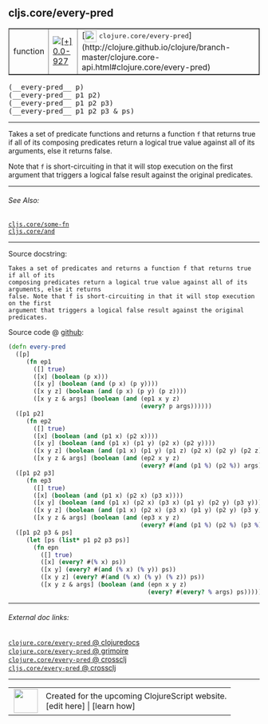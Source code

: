 ## cljs.core/every-pred



 <table border="1">
<tr>
<td>function</td>
<td><a href="https://github.com/cljsinfo/cljs-api-docs/tree/0.0-927"><img valign="middle" alt="[+] 0.0-927" title="Added in 0.0-927" src="https://img.shields.io/badge/+-0.0--927-lightgrey.svg"></a> </td>
<td>
[<img height="24px" valign="middle" src="http://i.imgur.com/1GjPKvB.png"> <samp>clojure.core/every-pred</samp>](http://clojure.github.io/clojure/branch-master/clojure.core-api.html#clojure.core/every-pred)
</td>
</tr>
</table>


 <samp>
(__every-pred__ p)<br>
</samp>
 <samp>
(__every-pred__ p1 p2)<br>
</samp>
 <samp>
(__every-pred__ p1 p2 p3)<br>
</samp>
 <samp>
(__every-pred__ p1 p2 p3 & ps)<br>
</samp>

---

Takes a set of predicate functions and returns a function `f` that returns true
if all of its composing predicates return a logical true value against all of
its arguments, else it returns false.

Note that `f` is short-circuiting in that it will stop execution on the first
argument that triggers a logical false result against the original predicates.

---


###### See Also:

[`cljs.core/some-fn`](cljs.core_some-fn.md)<br>
[`cljs.core/and`](cljs.core_and.md)<br>

---


Source docstring:

```
Takes a set of predicates and returns a function f that returns true if all of its
composing predicates return a logical true value against all of its arguments, else it returns
false. Note that f is short-circuiting in that it will stop execution on the first
argument that triggers a logical false result against the original predicates.
```


Source code @ [github](https://github.com/clojure/clojurescript/blob/r2814/src/cljs/cljs/core.cljs#L3658-L3695):

```clj
(defn every-pred
  ([p]
     (fn ep1
       ([] true)
       ([x] (boolean (p x)))
       ([x y] (boolean (and (p x) (p y))))
       ([x y z] (boolean (and (p x) (p y) (p z))))
       ([x y z & args] (boolean (and (ep1 x y z)
                                     (every? p args))))))
  ([p1 p2]
     (fn ep2
       ([] true)
       ([x] (boolean (and (p1 x) (p2 x))))
       ([x y] (boolean (and (p1 x) (p1 y) (p2 x) (p2 y))))
       ([x y z] (boolean (and (p1 x) (p1 y) (p1 z) (p2 x) (p2 y) (p2 z))))
       ([x y z & args] (boolean (and (ep2 x y z)
                                     (every? #(and (p1 %) (p2 %)) args))))))
  ([p1 p2 p3]
     (fn ep3
       ([] true)
       ([x] (boolean (and (p1 x) (p2 x) (p3 x))))
       ([x y] (boolean (and (p1 x) (p2 x) (p3 x) (p1 y) (p2 y) (p3 y))))
       ([x y z] (boolean (and (p1 x) (p2 x) (p3 x) (p1 y) (p2 y) (p3 y) (p1 z) (p2 z) (p3 z))))
       ([x y z & args] (boolean (and (ep3 x y z)
                                     (every? #(and (p1 %) (p2 %) (p3 %)) args))))))
  ([p1 p2 p3 & ps]
     (let [ps (list* p1 p2 p3 ps)]
       (fn epn
         ([] true)
         ([x] (every? #(% x) ps))
         ([x y] (every? #(and (% x) (% y)) ps))
         ([x y z] (every? #(and (% x) (% y) (% z)) ps))
         ([x y z & args] (boolean (and (epn x y z)
                                       (every? #(every? % args) ps))))))))
```

<!--
Repo - tag - source tree - lines:

 <pre>
clojurescript @ r2814
└── src
    └── cljs
        └── cljs
            └── <ins>[core.cljs:3658-3695](https://github.com/clojure/clojurescript/blob/r2814/src/cljs/cljs/core.cljs#L3658-L3695)</ins>
</pre>

-->

---



###### External doc links:

[`clojure.core/every-pred` @ clojuredocs](http://clojuredocs.org/clojure.core/every-pred)<br>
[`clojure.core/every-pred` @ grimoire](http://conj.io/store/v1/org.clojure/clojure/1.7.0-beta3/clj/clojure.core/every-pred/)<br>
[`clojure.core/every-pred` @ crossclj](http://crossclj.info/fun/clojure.core/every-pred.html)<br>
[`cljs.core/every-pred` @ crossclj](http://crossclj.info/fun/cljs.core.cljs/every-pred.html)<br>

---

 <table>
<tr><td>
<img valign="middle" align="right" width="48px" src="http://i.imgur.com/Hi20huC.png">
</td><td>
Created for the upcoming ClojureScript website.<br>
[edit here] | [learn how]
</td></tr></table>

[edit here]:https://github.com/cljsinfo/cljs-api-docs/blob/master/cljsdoc/cljs.core_every-pred.cljsdoc
[learn how]:https://github.com/cljsinfo/cljs-api-docs/wiki/cljsdoc-files

<!--

This information was too distracting to show to readers, but I'll leave it
commented here since it is helpful to:

- pretty-print the data used to generate this document
- and show how to retrieve that data



The API data for this symbol:

```clj
{:description "Takes a set of predicate functions and returns a function `f` that returns true\nif all of its composing predicates return a logical true value against all of\nits arguments, else it returns false.\n\nNote that `f` is short-circuiting in that it will stop execution on the first\nargument that triggers a logical false result against the original predicates.",
 :ns "cljs.core",
 :name "every-pred",
 :signature ["[p]" "[p1 p2]" "[p1 p2 p3]" "[p1 p2 p3 & ps]"],
 :history [["+" "0.0-927"]],
 :type "function",
 :related ["cljs.core/some-fn" "cljs.core/and"],
 :full-name-encode "cljs.core_every-pred",
 :source {:code "(defn every-pred\n  ([p]\n     (fn ep1\n       ([] true)\n       ([x] (boolean (p x)))\n       ([x y] (boolean (and (p x) (p y))))\n       ([x y z] (boolean (and (p x) (p y) (p z))))\n       ([x y z & args] (boolean (and (ep1 x y z)\n                                     (every? p args))))))\n  ([p1 p2]\n     (fn ep2\n       ([] true)\n       ([x] (boolean (and (p1 x) (p2 x))))\n       ([x y] (boolean (and (p1 x) (p1 y) (p2 x) (p2 y))))\n       ([x y z] (boolean (and (p1 x) (p1 y) (p1 z) (p2 x) (p2 y) (p2 z))))\n       ([x y z & args] (boolean (and (ep2 x y z)\n                                     (every? #(and (p1 %) (p2 %)) args))))))\n  ([p1 p2 p3]\n     (fn ep3\n       ([] true)\n       ([x] (boolean (and (p1 x) (p2 x) (p3 x))))\n       ([x y] (boolean (and (p1 x) (p2 x) (p3 x) (p1 y) (p2 y) (p3 y))))\n       ([x y z] (boolean (and (p1 x) (p2 x) (p3 x) (p1 y) (p2 y) (p3 y) (p1 z) (p2 z) (p3 z))))\n       ([x y z & args] (boolean (and (ep3 x y z)\n                                     (every? #(and (p1 %) (p2 %) (p3 %)) args))))))\n  ([p1 p2 p3 & ps]\n     (let [ps (list* p1 p2 p3 ps)]\n       (fn epn\n         ([] true)\n         ([x] (every? #(% x) ps))\n         ([x y] (every? #(and (% x) (% y)) ps))\n         ([x y z] (every? #(and (% x) (% y) (% z)) ps))\n         ([x y z & args] (boolean (and (epn x y z)\n                                       (every? #(every? % args) ps))))))))",
          :title "Source code",
          :repo "clojurescript",
          :tag "r2814",
          :filename "src/cljs/cljs/core.cljs",
          :lines [3658 3695]},
 :full-name "cljs.core/every-pred",
 :clj-symbol "clojure.core/every-pred",
 :docstring "Takes a set of predicates and returns a function f that returns true if all of its\ncomposing predicates return a logical true value against all of its arguments, else it returns\nfalse. Note that f is short-circuiting in that it will stop execution on the first\nargument that triggers a logical false result against the original predicates."}

```

Retrieve the API data for this symbol:

```clj
;; from Clojure REPL
(require '[clojure.edn :as edn])
(-> (slurp "https://raw.githubusercontent.com/cljsinfo/cljs-api-docs/catalog/cljs-api.edn")
    (edn/read-string)
    (get-in [:symbols "cljs.core/every-pred"]))
```

-->
